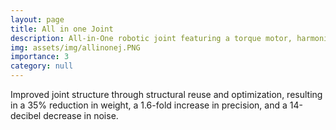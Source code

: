 ```yaml
---
layout: page
title: All in one Joint
description: All-in-One robotic joint featuring a torque motor, harmonic reducer, optical absolute encoder, and magnetic relative encoder
img: assets/img/allinonej.PNG
importance: 3
category: null
---
```



Improved joint structure through structural reuse and optimization, resulting in a 35% reduction in weight, a 1.6-fold increase in precision, and a 14-decibel decrease in noise.
